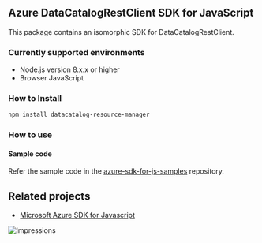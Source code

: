 ## Azure DataCatalogRestClient SDK for JavaScript

This package contains an isomorphic SDK for DataCatalogRestClient.

### Currently supported environments

- Node.js version 8.x.x or higher
- Browser JavaScript

### How to Install

```bash
npm install datacatalog-resource-manager
```

### How to use

#### Sample code

Refer the sample code in the [azure-sdk-for-js-samples](https://github.com/Azure/azure-sdk-for-js-samples) repository.

## Related projects

- [Microsoft Azure SDK for Javascript](https://github.com/Azure/azure-sdk-for-js)


![Impressions](https://azure-sdk-impressions.azurewebsites.net/api/impressions/azure-sdk-for-js%2Fsdk%2Fcdn%2Farm-cdn%2FREADME.png)